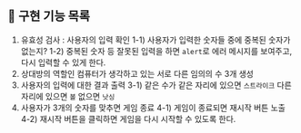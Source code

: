 ## 🚀 구현 기능 목록

1) 유효성 검사 : 사용자의 입력 확인
    1-1) 사용자가 입력한 숫자들 중에 중복된 숫자가 없는지?
    1-2) 중복된 숫자 등 잘못된 입력을 하면 `alert`로 에러 메시지를 보여주고, 다시 입력할 수 있게 한다.
2) 상대방의 역할인 컴퓨터가 생각하고 있는 서로 다른 임의의 수 3개 생성
3) 사용자의 입력에 대한 결과 출력
    3-1) 같은 수가 같은 자리에 있으면 `스트라이크` 다른 자리에 있으면 `볼` 없으면 `낫싱`
4) 사용자가 3개의 숫자를 맞추면 게임 종료
    4-1) 게임이 종료되면 재시작 버튼 노출
    4-2) 재시작 버튼을 클릭하면 게임을 다시 시작할 수 있도록 한다.